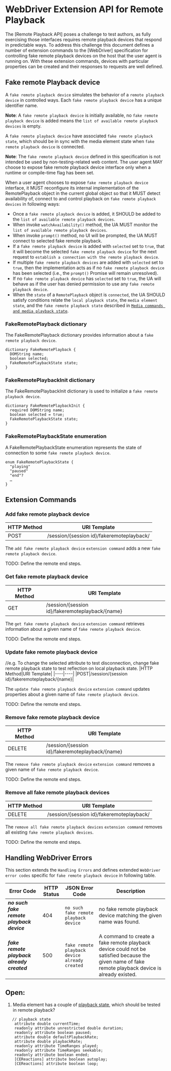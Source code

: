 # WebDriver Extension API for Remote Playback

The [Remote Playback API] poses a challenge to test authors, as fully exercising those interfaces requires remote playback devices that respond in predictable ways. To address this challenge this document defines a number of extension commands to the [WebDriver] specification for controlling fake remote playback devices on the host that the user agent is running on. With these extension commands, devices with particular properties can be created and their responses to requests are well defined.

## Fake remote Playback device

A `fake remote playback device` simulates the behavior of a `remote playback device` in controlled ways. Each `fake remote playback device` has a unique identifier name.

**Note**: A `fake remote playback device` is initially available, no `fake remote playback device` is added means the `list of available remote playback devices` is empty.

A `fake remote playback device` have associated `fake remote playback state`, which should be in sync with the media element state when `fake remote playback device` is connected.

**Note**: The `fake remote playback device` defined in this specification is not intended be used by non-testing-related web content. The user agent MAY choose to expose fake remote playback device interface only when a runtime or compile-time flag has been set.

When a user agent chooses to expose `fake remote playback device` interface, it MUST reconfigure its internal implementation of the RemotePlayback object in the current global object so that it MUST detect availability of, connect to and control playback on `fake remote playback devices` in following ways:
- Once a `fake remote playback device` is added, it SHOULD be added to the `list of available remote playback devices`.
- When invoke `watchAvailability()` method, the UA MUST monitor the `list of available remote playback devices`.
- When invoke `prompt()` method, no UI will be prompted, the UA MUST connect to selected fake remote playback.
- If a `fake remote playback device` is added with `selected` set to `true`, that it will become the selected `fake remote playback device` for the next request to `establish a connection with the remote playback device`.
- If multiple `fake remote playback devices` are added with `selected` set to `true`, then the implementation acts as if no `fake remote playback device` has been selected (i.e., the `prompt()` Promise will remain unresolved).
- If no `fake remote playback device` has `selected` set to `true`, the UA will behave as if the user has denied permission to use any `fake remote playback device`.
- When the `state` of a `RemotePlayback` object is `connected`, the UA SHOULD satisfy conditions relate the `local playback state`, the `media element state`, and the `fake remote playback state` described in [`Media commands and media playback state`](https://w3c.github.io/remote-playback/#media-commands-and-media-playback-state).

### FakeRemotePlayback dictionary
The FakeRemotePlayback dictionary provides information about a `fake remote playback device`.

```
dictionary FakeRemotePlayback {
  DOMString name;
  boolean selected;
  FakeRemotePlaybackState state;
}
```

### FakeRemotePlaybackInit dictionary
The FakeRemotePlaybackInit dictionary is used to initialize a `fake remote playback device`.
```
dictionary FakeRemotePlaybackInit {
  required DOMString name;
  boolean selected = true;
  FakeRemotePlaybackState state;
}
```

### FakeRemotePlaybackState enumeration
A FakeRemotePlaybackState enumeration represents the state of connection to some `fake remote playback device`.
```
enum FakeRemotePlaybackState {
  "playing"
  "paused"
  "end"?
  …
}
```

## Extension Commands
### Add fake remote playback device
|HTTP Method|URI Template|
|----|----|
|POST|/session/{session id}/fakeremoteplayback/|

The `add fake remote playback device` `extension command` adds a new `fake remote playback device`.

TODO: Define the remote end steps.

### Get fake remote playback device
|HTTP Method|URI Template|
|----|----|
|GET|/session/{session id}/fakeremoteplayback/{name}|

The `get fake remote playback device` `extension command` retrieves information about a given name of `fake remote playback device`.

TODO: Define the remote end steps.

### Update fake remote playback device
//e.g. To change the selected attribute to test disconnection, change fake remote playback state to test reflection on local playback state.
|HTTP Method|URI Template|
|----|----|
|POST|/session/{session id}/fakeremoteplayback/{name}|

The `update fake remote playback device` `extension command` updates properties about a given name of `fake remote playback device`.

TODO: Define the remote end steps.

### Remove fake remote playback device
|HTTP Method|URI Template|
|----|----|
|DELETE|/session/{session id}/fakeremoteplayback/{name}|

The `remove fake remote playback device` `extension command` removes a given name of `fake remote playback device`.

TODO: Define the remote end steps.

### Remove all fake remote playback devices
|HTTP Method|URI Template|
|----|----|
|DELETE|/session/{session id}/fakeremoteplayback/|

The `remove all fake remote playback devices` `extension command` removes all existing `fake remote playback devices`.

TODO: Define the remote end steps.

## Handling WebDriver Errors
This section extends the `Handling Errors` and defines extended `WebDriver error codes` specific for `fake remote playback device` in following table.

|Error Code|HTTP Status|JSON Error Code|Description|
|----------|-----------|---------------|-----------|
|***no such fake remote playback device***|404|`no such fake remote playback device`|no fake remote playback device matching the given name was found.|
|***fake remote playback already created***|500|`fake remote playback device already created`|A command to create a fake remote playback device could not be satisfied because the given name of fake remote playback device is already existed.|


## Open:
1. Media element has a couple of [playback state](https://html.spec.whatwg.org/multipage/media.html#htmlmediaelement), which should be tested in remote playback?
```
   // playback state 
	attribute double currentTime;
	readonly attribute unrestricted double duration;
	readonly attribute boolean paused; 
	attribute double defaultPlaybackRate;
	attribute double playbackRate;
	readonly attribute TimeRanges played;
	readonly attribute TimeRanges seekable;
	readonly attribute boolean ended;
	[CEReactions] attribute boolean autoplay;
	[CEReactions] attribute boolean loop;
```